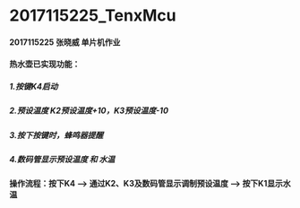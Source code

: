 # 2017115225_TenxMcu

#### 2017115225 张晓威  单片机作业

#### 热水壶已实现功能：
##### 1.按键K4启动
##### 2.预设温度  K2预设温度+10，K3预设温度-10
##### 3.按下按键时，蜂鸣器提醒
##### 4.数码管显示预设温度 和 水温
#### 操作流程：按下K4 --> 通过K2、K3及数码管显示调制预设温度 --> 按下K1显示水温
